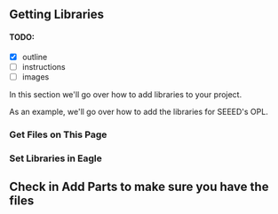 ## Getting Libraries

#### TODO:

* [x] outline 
* [ ] instructions 
* [ ] images

In this section we'll go over how to add libraries to your project.

As an example, we'll go over how to add the libraries for SEEED's OPL.


### Get Files on This Page


### Set Libraries in Eagle


## Check in Add Parts to make sure you have the files

